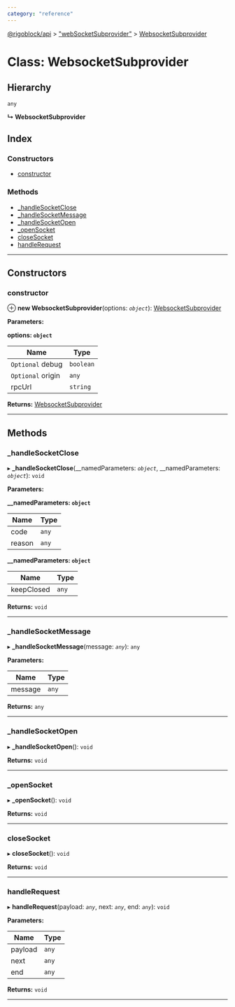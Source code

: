 ```yaml
---
category: "reference"
---
```



[@rigoblock/api](../README.md) > ["webSocketSubprovider"](../modules/_websocketsubprovider_.md) > [WebsocketSubprovider](../classes/_websocketsubprovider_.websocketsubprovider.md)

# Class: WebsocketSubprovider

## Hierarchy

 `any`

**↳ WebsocketSubprovider**

## Index

### Constructors

* [constructor](_websocketsubprovider_.websocketsubprovider.md#constructor)

### Methods

* [_handleSocketClose](_websocketsubprovider_.websocketsubprovider.md#_handlesocketclose)
* [_handleSocketMessage](_websocketsubprovider_.websocketsubprovider.md#_handlesocketmessage)
* [_handleSocketOpen](_websocketsubprovider_.websocketsubprovider.md#_handlesocketopen)
* [_openSocket](_websocketsubprovider_.websocketsubprovider.md#_opensocket)
* [closeSocket](_websocketsubprovider_.websocketsubprovider.md#closesocket)
* [handleRequest](_websocketsubprovider_.websocketsubprovider.md#handlerequest)

---

## Constructors

<a id="constructor"></a>

###  constructor

⊕ **new WebsocketSubprovider**(options: *`object`*): [WebsocketSubprovider](_websocketsubprovider_.websocketsubprovider.md)

**Parameters:**

**options: `object`**

| Name | Type |
| ------ | ------ |
| `Optional` debug | `boolean` |
| `Optional` origin | `any` |
| rpcUrl | `string` |

**Returns:** [WebsocketSubprovider](_websocketsubprovider_.websocketsubprovider.md)

___

## Methods

<a id="_handlesocketclose"></a>

###  _handleSocketClose

▸ **_handleSocketClose**(__namedParameters: *`object`*, __namedParameters: *`object`*): `void`

**Parameters:**

**__namedParameters: `object`**

| Name | Type |
| ------ | ------ |
| code | `any` |
| reason | `any` |

**__namedParameters: `object`**

| Name | Type |
| ------ | ------ |
| keepClosed | `any` |

**Returns:** `void`

___
<a id="_handlesocketmessage"></a>

###  _handleSocketMessage

▸ **_handleSocketMessage**(message: *`any`*): `any`

**Parameters:**

| Name | Type |
| ------ | ------ |
| message | `any` |

**Returns:** `any`

___
<a id="_handlesocketopen"></a>

###  _handleSocketOpen

▸ **_handleSocketOpen**(): `void`

**Returns:** `void`

___
<a id="_opensocket"></a>

###  _openSocket

▸ **_openSocket**(): `void`

**Returns:** `void`

___
<a id="closesocket"></a>

###  closeSocket

▸ **closeSocket**(): `void`

**Returns:** `void`

___
<a id="handlerequest"></a>

###  handleRequest

▸ **handleRequest**(payload: *`any`*, next: *`any`*, end: *`any`*): `void`

**Parameters:**

| Name | Type |
| ------ | ------ |
| payload | `any` |
| next | `any` |
| end | `any` |

**Returns:** `void`

___

